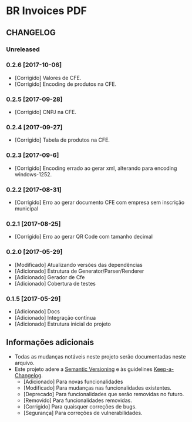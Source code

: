 # BR Invoices PDF

## CHANGELOG

### Unreleased

### 0.2.6 [2017-10-06]
- [Corrigido] Valores de CFE.
- [Corrigido] Encoding de produtos na CFE.

### 0.2.5 [2017-09-28]
- [Corrigido] CNPJ na CFE.

### 0.2.4 [2017-09-27]
- [Corrigido] Tabela de produtos na CFE.

### 0.2.3 [2017-09-6]
- [Corrigido] Encoding errado ao gerar xml, alterando para encoding windows-1252.

### 0.2.2 [2017-08-31]
- [Corrigido] Erro ao gerar documento CFE com empresa sem inscrição municipal

### 0.2.1 [2017-08-25]
- [Corrigido] Erro ao gerar QR Code com tamanho decimal

### 0.2.0 [2017-05-29]
- [Modificado] Atualizando versões das dependências
- [Adicionado] Estrutura de Generator/Parser/Renderer
- [Adicionado] Gerador de Cfe
- [Adicionado] Cobertura de testes

### 0.1.5 [2017-05-29]
- [Adicionado] Docs
- [Adicionado] Integração contínua
- [Adicionado] Estrutura inicial do projeto

## Informações adicionais
- Todas as mudanças notáveis neste projeto serão documentadas neste arquivo.
- Este projeto adere a [Semantic Versioning](http://semver.org/) e às guidelines [Keep-a-Changelog](https://github.com/olivierlacan/keep-a-changelog).
   - [Adicionado] Para novas funcionalidades
   - [Modificado] Para mudanças nas funcionalidades existentes.
   - [Deprecado] Para funcionalidades que serão removidas no futuro.
   - [Removido] Para funcionalidades removidas.
   - [Corrigido] Para quaisquer correções de bugs.
   - [Segurança] Para correções de vulnerabilidades.
